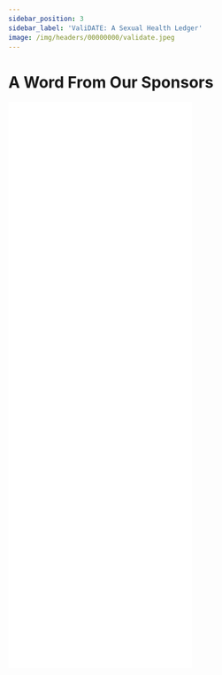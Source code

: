 ```yaml
---
sidebar_position: 3
sidebar_label: 'ValiDATE: A Sexual Health Ledger'
image: /img/headers/00000000/validate.jpeg
---
```



# A Word From Our Sponsors

![Dating apps have spawned a new era of promiscuity. Validate, before it's too late.](../../img/vDATEtransparent.png)